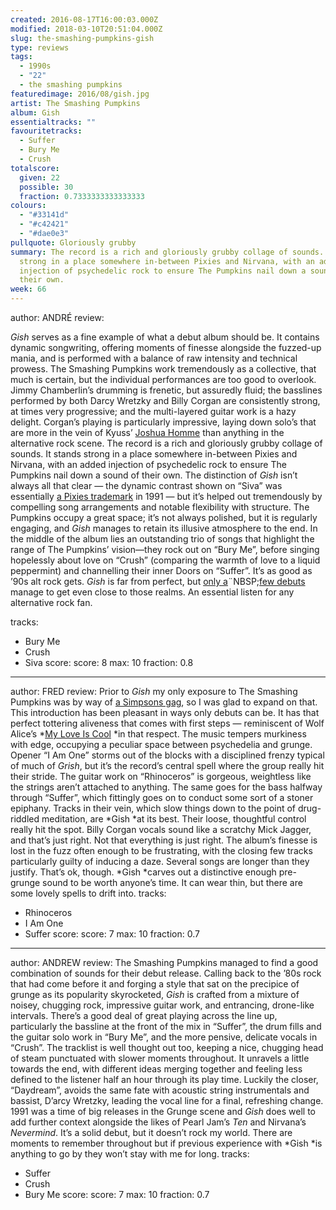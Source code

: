 ```yaml
---
created: 2016-08-17T16:00:03.000Z
modified: 2018-03-10T20:51:04.000Z
slug: the-smashing-pumpkins-gish
type: reviews
tags:
  - 1990s
  - "22"
  - the smashing pumpkins
featuredimage: 2016/08/gish.jpg
artist: The Smashing Pumpkins
album: Gish
essentialtracks: ""
favouritetracks:
  - Suffer
  - Bury Me
  - Crush
totalscore:
  given: 22
  possible: 30
  fraction: 0.7333333333333333
colours:
  - "#33141d"
  - "#c42421"
  - "#dae0e3"
pullquote: Gloriously grubby
summary: The record is a rich and gloriously grubby collage of sounds. It stands
  strong in a place somewhere in-between Pixies and Nirvana, with an added
  injection of psychedelic rock to ensure The Pumpkins nail down a sound of
  their own.
week: 66
---
```

author: ANDRÉ
review: <div class="_d97"><p><em>Gish</em> serves as a fine example of what a
  debut album should be. It contains dynamic songwriting, offering moments of
  finesse alongside the fuzzed-up mania, and is performed with a balance of raw
  intensity and technical prowess. The Smashing Pumpkins work tremendously as a
  collective, that much is certain, but the individual performances are too good
  to overlook. Jimmy Chamberlin’s drumming is frenetic, but assuredly fluid; the
  basslines performed by both Darcy Wretzky and Billy Corgan are consistently
  strong, at times very progressive; and the multi-layered guitar work is a hazy
  delight. Corgan’s playing is particularly impressive, laying down solo’s that
  are more in the vein of Kyuss’ <a href="https://youtu.be/P3kM58n2ceE?t=1m20s"
  target="_blank" rel="noopener">Joshua Homme</a> than anything in the
  alternative rock scene. The record is a rich and gloriously grubby collage of
  sounds. It stands strong in a place somewhere in-between Pixies and Nirvana,
  with an added injection of psychedelic rock to ensure&nbsp;The Pumpkins nail
  down a sound of their own. The distinction of <em>Gish</em> isn’t always all
  that clear — the dynamic contrast shown on “Siva” was essentially <a
  href="reviews/pixies-bossanova/" target="_blank"
  rel="noopener">a Pixies trademark</a> in 1991 — but it’s helped out
  tremendously by compelling song arrangements and notable flexibility with
  structure. The Pumpkins occupy a great space; it’s not always polished, but it
  is regularly engaging, and <em>Gish</em> manages to retain its illusive
  atmosphere to the end. In the middle of the album lies an outstanding trio of
  songs that highlight the range of The Pumpkins’ vision—they rock out on “Bury
  Me”, before singing hopelessly about love on “Crush” (comparing the warmth of
  love to a liquid peppermint) and channelling their inner Doors on “Suffer”.
  It’s as good as ’90s alt rock gets. <em>Gish</em> is far from perfect, but <a
  href="reviews/dummy/" target="_blank"
  rel="noopener">only a</a>¨NBSP;<a
  href="reviews/funeral/" target="_blank"
  rel="noopener">few debuts</a> manage to get even close to those realms. An
  essential listen for any alternative rock fan.</p></div>
tracks:
  - Bury Me
  - ­Crush
  - ­Siva
score:
  score: 8
  max: 10
  fraction: 0.8
---
author: FRED
review: Prior to *Gish* my only exposure to The Smashing Pumpkins was by way of
  [a Simpsons gag](<https://youtu.be/R0kXDBXSu80?t=1m37s>), so I was glad to
  expand on that. This introduction has been pleasant in ways only debuts can
  be. It has that perfect tottering aliveness that comes with first steps —
  reminiscent of Wolf Alice’s *[My Love Is
  Cool](<reviews/wolf-alice-my-love-is-cool/>) *in that
  respect. The music tempers murkiness with edge, occupying a peculiar space
  between psychedelia and grunge. Opener “I Am One” storms out of the blocks
  with a disciplined frenzy typical of much of *Grish*, but it’s the record’s
  central spell where the group really hit their stride. The guitar work on
  “Rhinoceros” is gorgeous, weightless like the strings aren’t attached to
  anything. The same goes for the bass halfway through “Suffer”, which fittingly
  goes on to conduct some sort of a stoner epiphany. Tracks in their vein, which
  slow things down to the point of drug-riddled meditation, are *Gish *at its
  best. Their loose, thoughtful control really hit the spot. Billy Corgan vocals
  sound like a scratchy Mick Jagger, and that’s just right. Not that everything
  is just right. The album’s finesse is lost in the fuzz often enough to be
  frustrating, with the closing few tracks particularly guilty of inducing a
  daze. Several songs are longer than they justify. That’s ok, though. *Gish
  *carves out a distinctive enough pre-grunge sound to be worth anyone’s time.
  It can wear thin, but there are some lovely spells to drift into.
tracks:
  - Rhinoceros
  - ­I Am One
  - ­Suffer
score:
  score: 7
  max: 10
  fraction: 0.7
---
author: ANDREW
review: The Smashing Pumpkins managed to find a good combination of sounds for
  their debut release. Calling back to the ’80s rock that had come before it and
  forging a style that sat on the precipice of grunge as its popularity
  skyrocketed, *Gish* is crafted from a mixture of noisey, chugging rock,
  impressive guitar work, and entrancing, drone-like intervals. There’s a good
  deal of great playing across the line up, particularly the bassline at the
  front of the mix in “Suffer”, the drum fills and the guitar solo work in “Bury
  Me”, and the more pensive, delicate vocals in “Crush”. The tracklist is well
  thought out too, keeping a nice, chugging head of steam punctuated with slower
  moments throughout. It unravels a little towards the end, with different ideas
  merging together and feeling less defined to the listener half an hour through
  its play time. Luckily the closer, “Daydream”, avoids the same fate with
  acoustic string instrumentals and bassist, D’arcy Wretzky, leading the vocal
  line for a final, refreshing change. 1991 was a time of big releases in the
  Grunge scene and *Gish* does well to add further context alongside the likes
  of Pearl Jam’s *Ten* and Nirvana’s *Nevermind*. It’s a solid debut, but it
  doesn’t rock my world. There are moments to remember throughout but
  if previous experience with *Gish *is anything to go by they won’t stay with
  me for long.
tracks:
  - Suffer
  - ­Crush
  - ­Bury Me
score:
  score: 7
  max: 10
  fraction: 0.7
